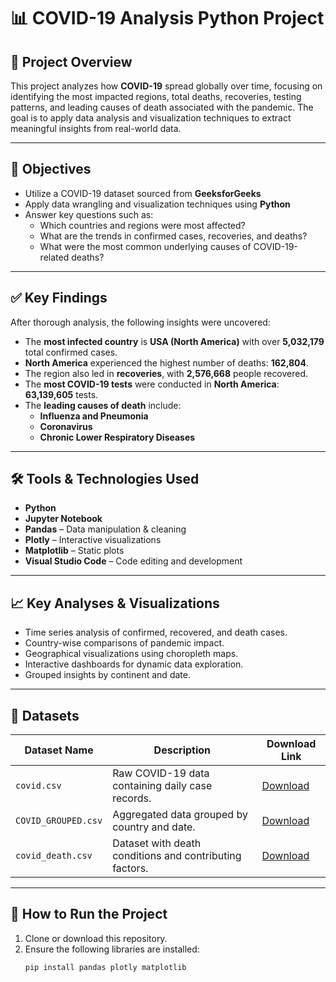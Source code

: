 # 📊 COVID-19 Analysis Python Project

## 🧠 Project Overview

This project analyzes how **COVID-19** spread globally over time, focusing on identifying the most impacted regions, total deaths, recoveries, testing patterns, and leading causes of death associated with the pandemic. The goal is to apply data analysis and visualization techniques to extract meaningful insights from real-world data.

---

## 🎯 Objectives

- Utilize a COVID-19 dataset sourced from **GeeksforGeeks**
- Apply data wrangling and visualization techniques using **Python**
- Answer key questions such as:
  - Which countries and regions were most affected?
  - What are the trends in confirmed cases, recoveries, and deaths?
  - What were the most common underlying causes of COVID-19-related deaths?

---

## ✅ Key Findings

After thorough analysis, the following insights were uncovered:

- The **most infected country** is **USA (North America)** with over **5,032,179** total confirmed cases.
- **North America** experienced the highest number of deaths: **162,804**.
- The region also led in **recoveries**, with **2,576,668** people recovered.
- The **most COVID-19 tests** were conducted in **North America**: **63,139,605** tests.
- The **leading causes of death** include:
  - **Influenza and Pneumonia**
  - **Coronavirus**
  - **Chronic Lower Respiratory Diseases**

---

## 🛠 Tools & Technologies Used

- **Python**
- **Jupyter Notebook**
- **Pandas** – Data manipulation & cleaning
- **Plotly** – Interactive visualizations
- **Matplotlib** – Static plots
- **Visual Studio Code** – Code editing and development

---

## 📈 Key Analyses & Visualizations

- Time series analysis of confirmed, recovered, and death cases.
- Country-wise comparisons of pandemic impact.
- Geographical visualizations using choropleth maps.
- Interactive dashboards for dynamic data exploration.
- Grouped insights by continent and date.

---

## 📁 Datasets

| Dataset Name        | Description                                             | Download Link                                                                        |
| ------------------- | ------------------------------------------------------- | ------------------------------------------------------------------------------------ |
| `covid.csv`         | Raw COVID-19 data containing daily case records.        | [Download](https://github.com/iNish27/COVID-19-ANALYSIS/blob/main/covid.csv)         |
| `COVID_GROUPED.csv` | Aggregated data grouped by country and date.            | [Download](https://github.com/iNish27/COVID-19-ANALYSIS/blob/main/covid_grouped.csv) |
| `covid_death.csv`   | Dataset with death conditions and contributing factors. | [Download](https://github.com/iNish27/COVID-19-ANALYSIS/blob/main/coviddeath.csv)    |

---

## 🚀 How to Run the Project

1. Clone or download this repository.
2. Ensure the following libraries are installed:
   ```bash
   pip install pandas plotly matplotlib
